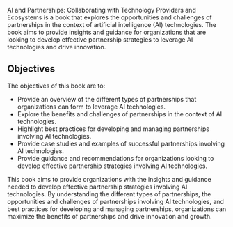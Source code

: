 
AI and Partnerships: Collaborating with Technology Providers and Ecosystems is a book that explores the opportunities and challenges of partnerships in the context of artificial intelligence (AI) technologies. The book aims to provide insights and guidance for organizations that are looking to develop effective partnership strategies to leverage AI technologies and drive innovation.

Objectives
----------

The objectives of this book are to:

* Provide an overview of the different types of partnerships that organizations can form to leverage AI technologies.
* Explore the benefits and challenges of partnerships in the context of AI technologies.
* Highlight best practices for developing and managing partnerships involving AI technologies.
* Provide case studies and examples of successful partnerships involving AI technologies.
* Provide guidance and recommendations for organizations looking to develop effective partnership strategies involving AI technologies.

This book aims to provide organizations with the insights and guidance needed to develop effective partnership strategies involving AI technologies. By understanding the different types of partnerships, the opportunities and challenges of partnerships involving AI technologies, and best practices for developing and managing partnerships, organizations can maximize the benefits of partnerships and drive innovation and growth.
